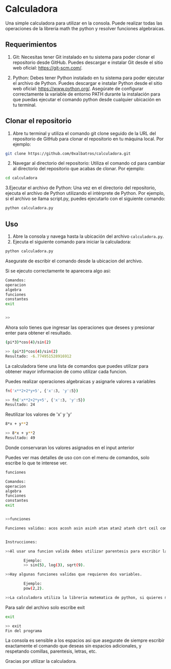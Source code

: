 # Calculadora

Una simple calculadora para utilizar en la consola. Puede realizar todas las operaciones de la libreria math the python y resolver funciones algebraicas.

## Requerimientos

1. Git: Necesitas tener Git instalado en tu sistema para poder clonar el repositorio desde GitHub. Puedes descargar e instalar Git desde el sitio web oficial: https://git-scm.com/.

2. Python: Debes tener Python instalado en tu sistema para poder ejecutar el archivo de Python. Puedes descargar e instalar Python desde el sitio web oficial: https://www.python.org/. Asegúrate de configurar correctamente la variable de entorno PATH durante la instalación para que puedas ejecutar el comando python desde cualquier ubicación en tu terminal.

## Clonar el repositorio

1. Abre tu terminal y utiliza el comando git clone seguido de la URL del repositorio de GitHub para clonar el repositorio en tu máquina local. Por ejemplo:

```bash
git clone https://github.com/0xalbatros/calculadora.git
```

2. Navegar al directorio del repositorio: Utiliza el comando cd para cambiar al directorio del repositorio que acabas de clonar. Por ejemplo:

```bash
cd calculadora
```

3.Ejecutar el archivo de Python: Una vez en el directorio del repositorio, ejecuta el archivo de Python utilizando el intérprete de Python. Por ejemplo, si el archivo se llama script.py, puedes ejecutarlo con el siguiente comando:

```bash
python calculadora.py
```

## Uso

1. Abre la consola y navega hasta la ubicación del archivo `calculadora.py`.
2. Ejecuta el siguiente comando para iniciar la calculadora:

```bash
python calculadora.py
```

Asegurate de escribir el comando desde la ubicacion del archivo.

Si se ejecuto correctamente te aparecera algo asi:

```bash
Comandos:
operacion
algebra
funciones
constantes
exit


>>
```

Ahora solo tienes que ingresar las operaciones que desees y presionar enter para obtener el resultado.


```bash
(pi*3)*cos(4)/sin(2)
```
 
```bash
>> (pi*3)*cos(4)/sin(2)
Resultado: -6.774951528916912
```

La calculadora tiene una lista de comandos que puedes utilizar para obtener mayor informacion de como utilizar cada funcion.

Puedes realizar operaciones algebraicas y asignarle valores a variables


```bash
fn('x**2+2*y+5', {'x':3, 'y':5})
```
 
```bash
>> fn('x**2+2*y+5', {'x':3, 'y':5})
Resultado: 24
```

Reutilizar los valores de 'x' y 'y'

```bash
8*x + y**2
```
 
```bash
>> 8*x + y**2
Resultado: 49
```
Donde conservaran los valores asignados en el input anterior

Puedes ver mas detalles de uso con con el menu de comandos, solo escribe lo que te interese ver.

```bash
funciones
```
 
```bash
Comandos:
operacion
algebra
funciones
constantes
exit


>>funciones

Funciones validas: acos acosh asin asinh atan atan2 atanh cbrt ceil comb copysign cos cosh degrees dist erf erfc exp exp2 expm1 fabs factorial floor fmod frexp fsum gamma gcd hypot isclose isfinite isinf isnan isqrt lcm ldexp lgamma log log10 log1p log2 modf nextafter perm pow prod radians remainder sin sinh sqrt sumprod tan tanh trunc ulp e pi tau fn __builtins__ x y


Instrucciones:

>>Al usar una funcion valida debes utilizar parentesis para escribir la variable.

        Ejemplo:
        >> sin(5), log(3), sqrt(9).

>>Hay algunas funciones validas que requieren dos variables.

        Ejemplo:
        pow(2,2).

>>La calculadora utiliza la libreria matematica de python, si quieres mas detalles sobre una funcion los puedes encontrar aqui: https://docs.python.org/3/library/math.html
```

Para salir del archivo solo escribe exit


```bash
exit
```
```bash
>> exit
Fin del programa
```

La consola es sensible a los espacios asi que asegurate de siempre escribir exactamente el comando que deseas sin espacios adicionales, y respetando comillas, parentesis, letras, etc.

Gracias por utilizar la calculadora. 